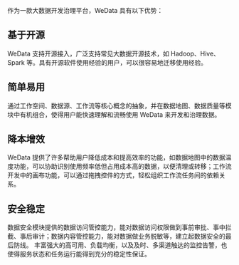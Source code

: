 作为一款大数据开发治理平台，WeData 具有以下优势：

## 基于开源
WeData 支持开源接入，广泛支持常见大数据开源技术，如 Hadoop、Hive、Spark 等。具有开源软件使用经验的用户，可以很容易地迁移使用经验。

## 简单易用
通过工作空间、数据源、工作流等核心概念的抽象，并在数据地图、数据质量等模块中有机组合，使得用户能快速理解和流畅使用 WeData 来开发和治理数据。

## 降本增效
WeData 提供了许多帮助用户降低成本和提高效率的功能，如数据地图中的数据温度功能，可以协助识别使用频率低但占用成本高的数据，以便清理或转移；工作流开发中的画布功能，可以通过拖拽控件的方式，轻松组织工作流任务间的依赖关系。

## 安全稳定
数据安全模块提供的数据访问管控能力，能对数据访问权限做到事前审批、事中拦截、事后审计；数据内容管控能力，能对数据做业务脱敏等，建立起数据安全的最后防线。
丰富强大的高可用、负载均衡，以及及时、多渠道触达的监控告警，也使得服务状态和任务运行能得到充分的稳定性保证。
